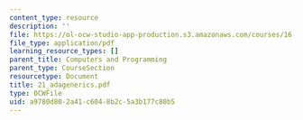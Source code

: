 ```yaml
---
content_type: resource
description: ''
file: https://ol-ocw-studio-app-production.s3.amazonaws.com/courses/16-01-unified-engineering-i-ii-iii-iv-fall-2005-spring-2006/a9780d802a41c6048b2c5a3b177c80b5_21_adagenerics.pdf
file_type: application/pdf
learning_resource_types: []
parent_title: Computers and Programming
parent_type: CourseSection
resourcetype: Document
title: 21_adagenerics.pdf
type: OCWFile
uid: a9780d80-2a41-c604-8b2c-5a3b177c80b5
---
```

